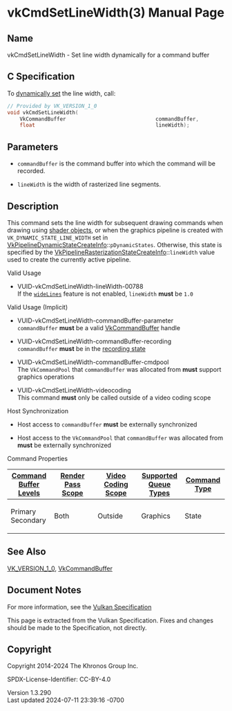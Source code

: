 # vkCmdSetLineWidth(3) Manual Page

## Name

vkCmdSetLineWidth - Set line width dynamically for a command buffer



## <a href="#_c_specification" class="anchor"></a>C Specification

To <a
href="https://registry.khronos.org/vulkan/specs/1.3-extensions/html/vkspec.html#pipelines-dynamic-state"
target="_blank" rel="noopener">dynamically set</a> the line width, call:

``` c
// Provided by VK_VERSION_1_0
void vkCmdSetLineWidth(
    VkCommandBuffer                             commandBuffer,
    float                                       lineWidth);
```

## <a href="#_parameters" class="anchor"></a>Parameters

- `commandBuffer` is the command buffer into which the command will be
  recorded.

- `lineWidth` is the width of rasterized line segments.

## <a href="#_description" class="anchor"></a>Description

This command sets the line width for subsequent drawing commands when
drawing using <a
href="https://registry.khronos.org/vulkan/specs/1.3-extensions/html/vkspec.html#shaders-objects"
target="_blank" rel="noopener">shader objects</a>, or when the graphics
pipeline is created with `VK_DYNAMIC_STATE_LINE_WIDTH` set in
[VkPipelineDynamicStateCreateInfo](https://registry.khronos.org/vulkan/specs/1.3-extensions/man/html/VkPipelineDynamicStateCreateInfo.html)::`pDynamicStates`.
Otherwise, this state is specified by the
[VkPipelineRasterizationStateCreateInfo](https://registry.khronos.org/vulkan/specs/1.3-extensions/man/html/VkPipelineRasterizationStateCreateInfo.html)::`lineWidth`
value used to create the currently active pipeline.

Valid Usage

- <a href="#VUID-vkCmdSetLineWidth-lineWidth-00788"
  id="VUID-vkCmdSetLineWidth-lineWidth-00788"></a>
  VUID-vkCmdSetLineWidth-lineWidth-00788  
  If the <a
  href="https://registry.khronos.org/vulkan/specs/1.3-extensions/html/vkspec.html#features-wideLines"
  target="_blank" rel="noopener"><code>wideLines</code></a> feature is
  not enabled, `lineWidth` **must** be `1.0`

Valid Usage (Implicit)

- <a href="#VUID-vkCmdSetLineWidth-commandBuffer-parameter"
  id="VUID-vkCmdSetLineWidth-commandBuffer-parameter"></a>
  VUID-vkCmdSetLineWidth-commandBuffer-parameter  
  `commandBuffer` **must** be a valid
  [VkCommandBuffer](https://registry.khronos.org/vulkan/specs/1.3-extensions/man/html/VkCommandBuffer.html) handle

- <a href="#VUID-vkCmdSetLineWidth-commandBuffer-recording"
  id="VUID-vkCmdSetLineWidth-commandBuffer-recording"></a>
  VUID-vkCmdSetLineWidth-commandBuffer-recording  
  `commandBuffer` **must** be in the [recording
  state](#commandbuffers-lifecycle)

- <a href="#VUID-vkCmdSetLineWidth-commandBuffer-cmdpool"
  id="VUID-vkCmdSetLineWidth-commandBuffer-cmdpool"></a>
  VUID-vkCmdSetLineWidth-commandBuffer-cmdpool  
  The `VkCommandPool` that `commandBuffer` was allocated from **must**
  support graphics operations

- <a href="#VUID-vkCmdSetLineWidth-videocoding"
  id="VUID-vkCmdSetLineWidth-videocoding"></a>
  VUID-vkCmdSetLineWidth-videocoding  
  This command **must** only be called outside of a video coding scope

Host Synchronization

- Host access to `commandBuffer` **must** be externally synchronized

- Host access to the `VkCommandPool` that `commandBuffer` was allocated
  from **must** be externally synchronized

Command Properties

<table class="tableblock frame-all grid-all stretch">
<colgroup>
<col style="width: 20%" />
<col style="width: 20%" />
<col style="width: 20%" />
<col style="width: 20%" />
<col style="width: 20%" />
</colgroup>
<thead>
<tr>
<th class="tableblock halign-left valign-top"><a
href="#VkCommandBufferLevel">Command Buffer Levels</a></th>
<th class="tableblock halign-left valign-top"><a
href="#vkCmdBeginRenderPass">Render Pass Scope</a></th>
<th class="tableblock halign-left valign-top"><a
href="#vkCmdBeginVideoCodingKHR">Video Coding Scope</a></th>
<th class="tableblock halign-left valign-top"><a
href="#VkQueueFlagBits">Supported Queue Types</a></th>
<th class="tableblock halign-left valign-top"><a
href="#fundamentals-queueoperation-command-types">Command Type</a></th>
</tr>
</thead>
<tbody>
<tr>
<td class="tableblock halign-left valign-top"><p>Primary<br />
Secondary</p></td>
<td class="tableblock halign-left valign-top"><p>Both</p></td>
<td class="tableblock halign-left valign-top"><p>Outside</p></td>
<td class="tableblock halign-left valign-top"><p>Graphics</p></td>
<td class="tableblock halign-left valign-top"><p>State</p></td>
</tr>
</tbody>
</table>

## <a href="#_see_also" class="anchor"></a>See Also

[VK_VERSION_1_0](https://registry.khronos.org/vulkan/specs/1.3-extensions/man/html/VK_VERSION_1_0.html),
[VkCommandBuffer](https://registry.khronos.org/vulkan/specs/1.3-extensions/man/html/VkCommandBuffer.html)

## <a href="#_document_notes" class="anchor"></a>Document Notes

For more information, see the <a
href="https://registry.khronos.org/vulkan/specs/1.3-extensions/html/vkspec.html#vkCmdSetLineWidth"
target="_blank" rel="noopener">Vulkan Specification</a>

This page is extracted from the Vulkan Specification. Fixes and changes
should be made to the Specification, not directly.

## <a href="#_copyright" class="anchor"></a>Copyright

Copyright 2014-2024 The Khronos Group Inc.

SPDX-License-Identifier: CC-BY-4.0

Version 1.3.290  
Last updated 2024-07-11 23:39:16 -0700
